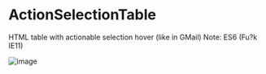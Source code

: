 # ActionSelectionTable
HTML table with actionable selection hover (like in GMail)
Note: ES6 (Fu?k IE11)

![image](https://user-images.githubusercontent.com/3274890/48303513-a29ae680-e513-11e8-8f09-7574046ea769.png)
